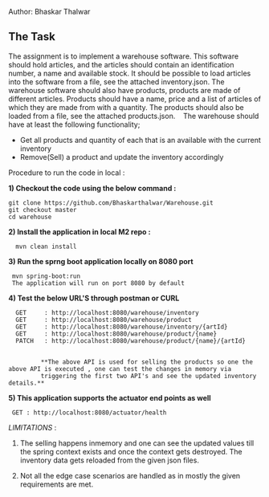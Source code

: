 
Author: Bhaskar Thalwar

## The Task
The assignment is to implement a warehouse software. This software should hold articles, and the articles should contain an identification number, a name and available stock. 
It should be possible to load articles into the software from a file, see the attached inventory.json.
The warehouse software should also have products, products are made of different articles. Products should have a name, price and a list of articles of which they are made from with a quantity. 
The products should also be loaded from a file, see the attached products.json. 
 
The warehouse should have at least the following functionality;
* Get all products and quantity of each that is an available with the current inventory
* Remove(Sell) a product and update the inventory accordingly

Procedure to run the code in local :

**1) Checkout the code using the below command :**
    
    git clone https://github.com/Bhaskarthalwar/Warehouse.git 
    git checkout master
    cd warehouse 

**2) Install the application in local M2 repo :**
    
      mvn clean install 

**3) Run the sprng boot application locally on 8080 port**
     
     mvn spring-boot:run
     The application will run on port 8080 by default 
     
**4) Test the below URL'S through postman or CURL**
    
      GET     : http://localhost:8080/warehouse/inventory 
      GET     : http://localhost:8080/warehouse/product
      GET     : http://localhost:8080/warehouse/inventory/{artId}
      GET     : http://localhost:8080/warehouse/product/{name}
      PATCH   : http://localhost:8080/warehouse/product/{name}/{artId}
      
      
             **The above API is used for selling the products so one the above API is executed , one can test the changes in memory via 
             triggering the first two API's and see the updated inventory details.**
      
 **5) This application supports the actuator end points as well**
    
     GET : http://localhost:8080/actuator/health
     
 _LIMITATIONS_ :
 
  1) The selling happens inmemory and one can see the updated values till the spring context exists and once the context gets destroyed. 
  The inventory data gets reloaded from the given json files.
  
  2) Not all the edge case scenarios are handled as in mostly the given requirements are met.


